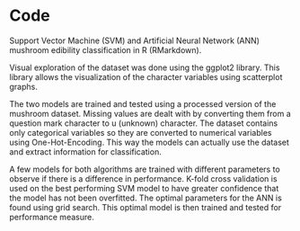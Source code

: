# Code

Support Vector Machine (SVM) and Artificial Neural Network (ANN) mushroom edibility classification in R (RMarkdown).

Visual exploration of the dataset was done using the ggplot2 library. This library allows the visualization of the character variables using scatterplot graphs.

The two models are trained and tested using a processed version of the mushroom dataset. Missing values are dealt with by converting them from a question mark character to u (unknown) character. The dataset contains only categorical variables so they are converted to numerical variables using One-Hot-Encoding. This way the models can actually use the dataset and extract information for classification.

A few models for both algorithms are trained with different parameters to observe if there is a difference in performance. K-fold cross validation is used on the best performing SVM model to have greater confidence that the model has not been overfitted. The optimal parameters for the ANN is found using grid search. This optimal model is then trained and tested for performance measure.
